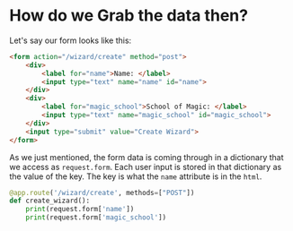 # How do we Grab the data then?

Let's say our form looks like this:

```html
<form action="/wizard/create" method="post">
    <div>
        <label for="name">Name: </label>
        <input type="text" name="name" id="name">
    </div>
    <div>
        <label for="magic_school">School of Magic: </label>
        <input type="text" name="magic_school" id="magic_school">
    </div>
    <input type="submit" value="Create Wizard">
</form>
```

As we just mentioned, the form data is coming through in a dictionary that we access as `request.form`. Each user input is stored in that dictionary as the value of the key. The key is what the `name` attribute is in the `html`.



```py
@app.route('/wizard/create', methods=["POST"])
def create_wizard():
    print(request.form['name'])
    print(request.form['magic_school'])
```